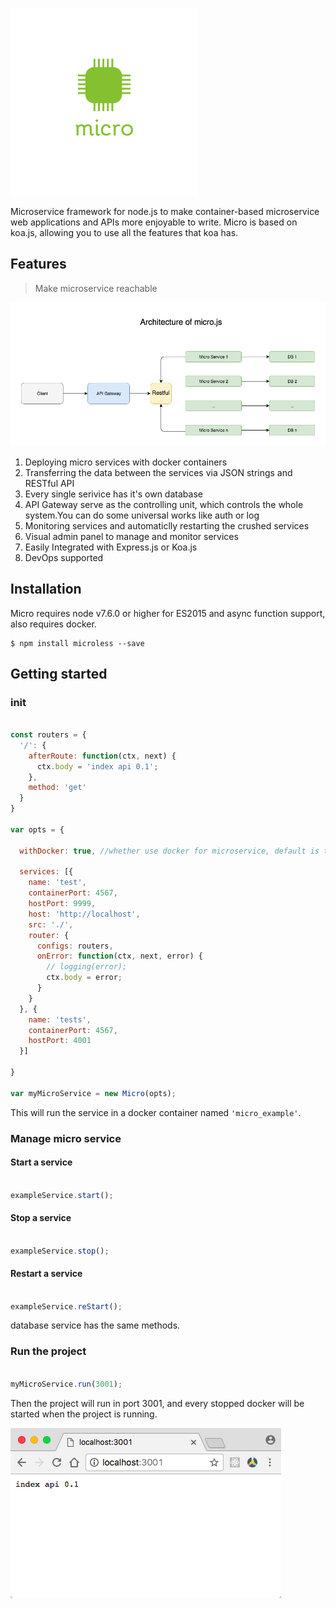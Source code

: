 ![arch](https://github.com/Authing/micro.js/blob/master/assets/logo.png?raw=true)

Microservice framework for node.js to make container-based microservice web applications and APIs more enjoyable to write. Micro is based on koa.js, allowing you to use all the features that koa has.

## Features

> Make microservice reachable 

![arch](https://github.com/Authing/micro.js/blob/master/assets/Architecture.png?raw=true)

1. Deploying micro services with docker containers
2. Transferring the data between the services via JSON strings and RESTful API
3. Every single serivice has it's own database
4. API Gateway serve as the controlling unit, which controls the whole system.You can do some universal works like auth or log
5. Monitoring services and automaticlly restarting the crushed services
6. Visual admin panel to manage and monitor services
7. Easily Integrated with Express.js or Koa.js
8. DevOps supported

## Installation

Micro requires node v7.6.0 or higher for ES2015 and async function support, also requires docker.

```
$ npm install microless --save
```

## Getting started

### init

``` javascript

const routers = {
  '/': {
    afterRoute: function(ctx, next) {
      ctx.body = 'index api 0.1';
    },
    method: 'get'
  }
}

var opts = {

  withDocker: true, //whether use docker for microservice, default is true

  services: [{
    name: 'test',
    containerPort: 4567,
    hostPort: 9999,
    host: 'http://localhost',
    src: './',
    router: {
      configs: routers,
      onError: function(ctx, next, error) {
        // logging(error);
        ctx.body = error;
      }
    }
  }, {
    name: 'tests',
    containerPort: 4567,
    hostPort: 4001
  }]

}

var myMicroService = new Micro(opts);

```

This will run the service in a docker container named ```'micro_example'```.


### Manage micro service

#### Start a service

``` javascript

exampleService.start();

```

#### Stop a service

``` javascript

exampleService.stop();

```

#### Restart a service

``` javascript

exampleService.reStart();

```

database service has the same methods.

### Run the project

``` javascript

myMicroService.run(3001);

```

Then the project will run in port 3001, and every stopped docker will be started when the project is running.

![run](https://github.com/Authing/micro.js/blob/master/assets/run.png?raw=true)
